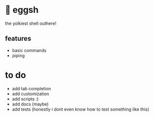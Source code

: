# 🥚 eggsh
the yolkiest shell outhere!

## features
- basic commands
- piping

# to do
- add tab completion
- add customization
- add scripts :)
- add docs (maybe)
- add tests (honestly i dont even know how to test something like this)
